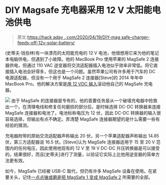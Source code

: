 # DIY Magsafe 充电器采用 12 V 太阳能电池供电

> 原文:[https://hack aday . com/2020/04/19/DIY-mag safe-charger-feeds-off-12v-solar-battery/](https://hackaday.com/2020/04/19/diy-magsafe-charger-feeds-off-12-v-solar-battery/)

(史蒂夫·钱伯林)有一块漂亮的太阳能充电的 12 V 电池，他很想用它来为他的笔记本电脑供电，但遇到了小故障。他的 MacBook Pro 使用苹果的 MagSafe 2 连接器供电，但通过 110 VAC 逆变器将交流适配器插入电池似乎效率非常低。将它直接插入电池会好得多，但这也是一个问题。虽然苹果公司有许多用于汽车的 DC 电源适配器，但没有一个用于 MagSafe 2 连接器[Steve]的 2014 年年中 MacBook Pro。他的解决方案是[用 12 VDC 输入](https://www.bigmessowires.com/2020/04/16/building-a-12v-dc-magsafe-charger/)滚动他自己的 MagSafe 充电器。

[![](../Images/a1aefd76321c5e86413d2cd09c71c933.png)](https://hackaday.com/wp-content/uploads/2020/04/diy-magsafe-detail.jpg) 由于 MagSafe 的连接器是专有的，他的首要任务是从一个破墙充电器中抢救出一个。在清理电线和修复任何磨损的部分后，是时候选择 DC-DC 转换器来连接 MagSafe 连接器和电池了。电池标称电压为 12 伏，因此 DC-DC 转换器的输入很容易选择，但输出有点不确定。弄清楚 MagSafe 连接器期望的是什么需要一些有经验的猜测。

充电器附带的原始交流适配器声称输出 20 伏，另一个苹果适配器声称输出 14.85 伏，第三方适配器说 16.5 伏。[Steve]认为 MagSafe 连接器适用于 15 至 20 V 范围内的任何电压，因此使用他现有的 12 V 至 19 V DC-DC 升压转换器是可以接受的。结果很好，而且[史蒂夫]进行了测量，以验证它实际上比他用逆变器的简单方法更有效。

如今，MagSafe 已经被 USB-C 取代，但仍有许多 MagSafe 设备在使用。在紧要关头，记住[一点点锉或磨是把 MagSafe 1 变成 MagSafe 2](https://hackaday.com/2017/03/24/magsafe-1-to-magsafe-2-the-cheap-way/) 所需要的全部。